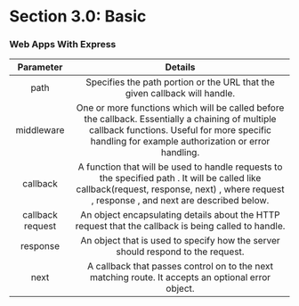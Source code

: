 # Section 3.0: Basic

### Web Apps With Express

| Parameter | Details |
|:---------:|:-------:|
| path | Specifies the path portion or the URL that the given callback will handle. |
| middleware | One or more functions which will be called before the callback. Essentially a chaining of multiple callback functions. Useful for more specific handling for example authorization or error handling. |
| callback | A function that will be used to handle requests to the specified path . It will be called like callback(request, response, next) , where request , response , and next are described below. |
| callback request | An object encapsulating details about the HTTP request that the callback is being called to handle. |
| response | An object that is used to specify how the server should respond to the request. |
| next | A callback that passes control on to the next matching route. It accepts an optional error object. |